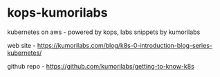 # kops-kumorilabs

kubernetes on aws - powered by kops, labs snippets by kumorilabs

web site - https://kumorilabs.com/blog/k8s-0-introduction-blog-series-kubernetes/

github repo - https://github.com/kumorilabs/getting-to-know-k8s
